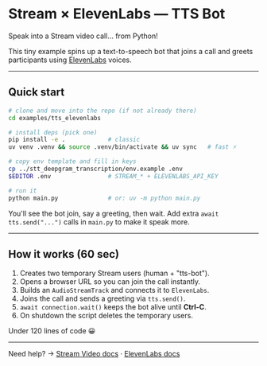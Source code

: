# Stream × ElevenLabs — TTS Bot

Speak into a Stream video call… from Python!

This tiny example spins up a text-to-speech bot that joins a call and greets participants using [ElevenLabs](https://elevenlabs.io/) voices.

---

## Quick start

```bash
# clone and move into the repo (if not already there)
cd examples/tts_elevenlabs

# install deps (pick one)
pip install -e .            # classic
uv venv .venv && source .venv/bin/activate && uv sync   # fast ⚡️

# copy env template and fill in keys
cp ../stt_deepgram_transcription/env.example .env
$EDITOR .env                # STREAM_* + ELEVENLABS_API_KEY

# run it
python main.py              # or: uv -m python main.py
```

You'll see the bot join, say a greeting, then wait. Add extra `await tts.send("...")` calls in `main.py` to make it speak more.

---

## How it works (60 sec)

1. Creates two temporary Stream users (human + "tts-bot").
2. Opens a browser URL so you can join the call instantly.
3. Builds an `AudioStreamTrack` and connects it to `ElevenLabs`.
4. Joins the call and sends a greeting via `tts.send()`.
5. `await connection.wait()` keeps the bot alive until **Ctrl-C**.
6. On shutdown the script deletes the temporary users.

Under 120 lines of code 😀

---

Need help? → [Stream Video docs](https://getstream.io/video/docs/) · [ElevenLabs docs](https://docs.elevenlabs.io) 